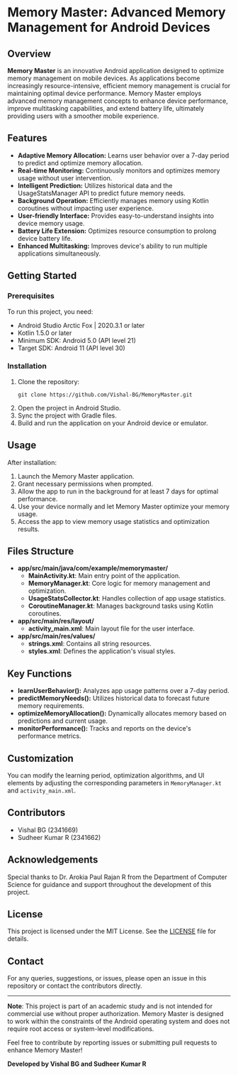 # Memory Master: Advanced Memory Management for Android Devices

## Overview

**Memory Master** is an innovative Android application designed to optimize memory management on mobile devices. As applications become increasingly resource-intensive, efficient memory management is crucial for maintaining optimal device performance. Memory Master employs advanced memory management concepts to enhance device performance, improve multitasking capabilities, and extend battery life, ultimately providing users with a smoother mobile experience.

## Features

* **Adaptive Memory Allocation:** Learns user behavior over a 7-day period to predict and optimize memory allocation.
* **Real-time Monitoring:** Continuously monitors and optimizes memory usage without user intervention.
* **Intelligent Prediction:** Utilizes historical data and the UsageStatsManager API to predict future memory needs.
* **Background Operation:** Efficiently manages memory using Kotlin coroutines without impacting user experience.
* **User-friendly Interface:** Provides easy-to-understand insights into device memory usage.
* **Battery Life Extension:** Optimizes resource consumption to prolong device battery life.
* **Enhanced Multitasking:** Improves device's ability to run multiple applications simultaneously.

## Getting Started

### Prerequisites

To run this project, you need:

* Android Studio Arctic Fox | 2020.3.1 or later
* Kotlin 1.5.0 or later
* Minimum SDK: Android 5.0 (API level 21)
* Target SDK: Android 11 (API level 30)

### Installation

1. Clone the repository:
   ```
   git clone https://github.com/Vishal-BG/MemoryMaster.git
   ```
2. Open the project in Android Studio.
3. Sync the project with Gradle files.
4. Build and run the application on your Android device or emulator.

## Usage

After installation:

1. Launch the Memory Master application.
2. Grant necessary permissions when prompted.
3. Allow the app to run in the background for at least 7 days for optimal performance.
4. Use your device normally and let Memory Master optimize your memory usage.
5. Access the app to view memory usage statistics and optimization results.

## Files Structure

* **app/src/main/java/com/example/memorymaster/**
  * **MainActivity.kt**: Main entry point of the application.
  * **MemoryManager.kt**: Core logic for memory management and optimization.
  * **UsageStatsCollector.kt**: Handles collection of app usage statistics.
  * **CoroutineManager.kt**: Manages background tasks using Kotlin coroutines.
* **app/src/main/res/layout/**
  * **activity_main.xml**: Main layout file for the user interface.
* **app/src/main/res/values/**
  * **strings.xml**: Contains all string resources.
  * **styles.xml**: Defines the application's visual styles.

## Key Functions

* **learnUserBehavior():** Analyzes app usage patterns over a 7-day period.
* **predictMemoryNeeds():** Utilizes historical data to forecast future memory requirements.
* **optimizeMemoryAllocation():** Dynamically allocates memory based on predictions and current usage.
* **monitorPerformance():** Tracks and reports on the device's performance metrics.

## Customization

You can modify the learning period, optimization algorithms, and UI elements by adjusting the corresponding parameters in `MemoryManager.kt` and `activity_main.xml`.

## Contributors

* Vishal BG (2341669)
* Sudheer Kumar R (2341662)

## Acknowledgements

Special thanks to Dr. Arokia Paul Rajan R from the Department of Computer Science for guidance and support throughout the development of this project.

## License

This project is licensed under the MIT License. See the [LICENSE](LICENSE) file for details.

## Contact

For any queries, suggestions, or issues, please open an issue in this repository or contact the contributors directly.

---

**Note**: This project is part of an academic study and is not intended for commercial use without proper authorization. Memory Master is designed to work within the constraints of the Android operating system and does not require root access or system-level modifications.

Feel free to contribute by reporting issues or submitting pull requests to enhance Memory Master!

**Developed by Vishal BG and Sudheer Kumar R**
